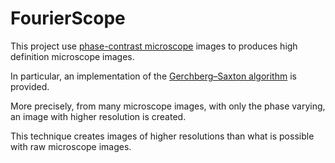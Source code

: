 # FourierScope

This project use [phase-contrast microscope](https://en.wikipedia.org/wiki/Phase-contrast_microscopy) images to produces high definition microscope images.

In particular, an implementation of the [Gerchberg–Saxton algorithm](https://en.wikipedia.org/wiki/Gerchberg%E2%80%93Saxton_algorithm) is provided.

More precisely, from many microscope images, with only the phase varying, an image with higher resolution is created.

This technique creates images of higher resolutions than what is possible with raw microscope images.
